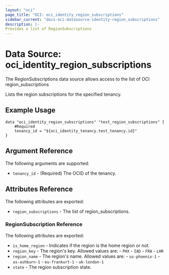 ```yaml
---
layout: "oci"
page_title: "OCI: oci_identity_region_subscriptions"
sidebar_current: "docs-oci-datasource-identity-region_subscriptions"
description: |-
Provides a list of RegionSubscriptions
---
```

# Data Source: oci_identity_region_subscriptions
The RegionSubscriptions data source allows access to the list of OCI region_subscriptions

Lists the region subscriptions for the specified tenancy.

## Example Usage

```hcl
data "oci_identity_region_subscriptions" "test_region_subscriptions" {
	#Required
	tenancy_id = "${oci_identity_tenancy.test_tenancy.id}"
}
```

## Argument Reference

The following arguments are supported:

* `tenancy_id` - (Required) The OCID of the tenancy.


## Attributes Reference

The following attributes are exported:

* `region_subscriptions` - The list of region_subscriptions.

### RegionSubscription Reference

The following attributes are exported:

* `is_home_region` - Indicates if the region is the home region or not.
* `region_key` - The region's key.  Allowed values are: - `PHX` - `IAD` - `FRA` - `LHR` 
* `region_name` - The region's name.  Allowed values are: - `us-phoenix-1` - `us-ashburn-1` - `eu-frankurt-1` - `uk-london-1` 
* `state` - The region subscription state.

